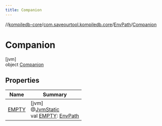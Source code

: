 ```yaml
---
title: Companion
---
```

//[kompiledb-core](../../../../index.html)/[com.saveourtool.kompiledb.core](../../index.html)/[EnvPath](../index.html)/[Companion](index.html)



# Companion



[jvm]\
object [Companion](index.html)



## Properties


| Name | Summary |
|---|---|
| [EMPTY](-e-m-p-t-y.html) | [jvm]<br>@[JvmStatic](https://kotlinlang.org/api/latest/jvm/stdlib/kotlin.jvm/-jvm-static/index.html)<br>val [EMPTY](-e-m-p-t-y.html): [EnvPath](../index.html) |

